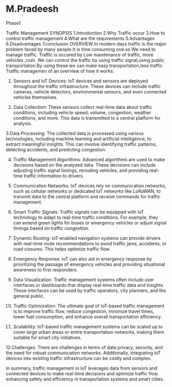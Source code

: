# M.Pradeesh
Phase1

Traffic Management
SYNOPSIS
1.Introduction
2.Why Traffic occur
3.How to control traffic management
4.What are the requirements
5.Advantages
6.Disadvantages
7.conclusion
OVERVIEW
In modern days traffic is the major problem faced by many people.It is time consuming one.so We need to manage traffic.
Traffic is occured by Low maintenance of traffic, more vehicles ,rush.
We can control the traffic by using traffic signal,using public transportation.By using these we can make easy transportation,less traffic
Traffic managemen  of an overview of how it works:

1. Sensors and IoT Devices: IoT devices and sensors are deployed throughout the traffic infrastructure. These devices can include traffic cameras, vehicle detectors, environmental sensors, and even connected vehicles themselves.

2. Data Collection: These sensors collect real-time data about traffic conditions, including vehicle speed, volume, congestion, weather conditions, and more. This data is transmitted to a central platform for analysis.

3.Data Processing: The collected data is processed using various technologies, including machine learning and artificial intelligence, to extract meaningful insights. This can involve identifying traffic patterns, detecting accidents, and predicting congestion.

4. Traffic Management Algorithms: Advanced algorithms are used to make decisions based on the analyzed data. These decisions can include adjusting traffic signal timings, rerouting vehicles, and providing real-time traffic information to drivers.

5. Communication Networks: IoT devices rely on communication networks, such as cellular networks or dedicated IoT networks like LoRaWAN, to transmit data to the central platform and receive commands for traffic management.

6. Smart Traffic Signals: Traffic signals can be equipped with IoT technology to adapt to real-time traffic conditions. For example, they can extend green lights for buses or emergency vehicles or adjust signal timings based on traffic congestion.

7. Dynamic Routing: IoT-enabled navigation systems can provide drivers with real-time route recommendations to avoid traffic jams, accidents, or road closures. This helps optimize traffic flow.

8. Emergency Response: IoT can also aid in emergency response by prioritizing the passage of emergency vehicles and providing situational awareness to first responders.

9. Data Visualization: Traffic management systems often include user interfaces or dashboards that display real-time traffic data and insights. These interfaces can be used by traffic operators, city planners, and the general public.

10. Traffic Optimization: The ultimate goal of IoT-based traffic management is to improve traffic flow, reduce congestion, minimize travel times, lower fuel consumption, and enhance overall transportation efficiency.

11. Scalability: IoT-based traffic management systems can be scaled up to cover large urban areas or entire transportation networks, making them suitable for smart city initiatives.

12.Challenges: There are challenges in terms of data privacy, security, and the need for robust communication networks. Additionally, integrating IoT devices into existing traffic infrastructure can be costly and complex.

In summary, traffic management in IoT leverages data from sensors and connected devices to make real-time decisions and optimize traffic flow, enhancing safety and efficiency in transportation systems and smart cities.

